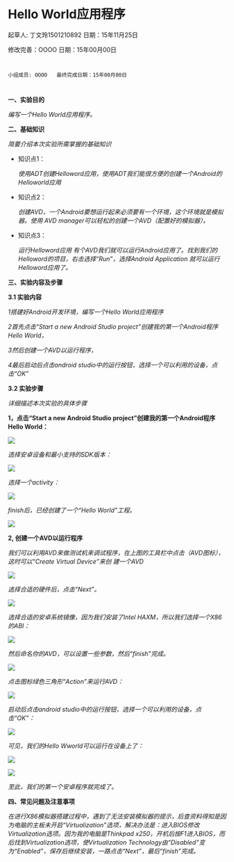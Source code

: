 # Hello World应用程序

起草人: 丁文玲1501210892   日期：15年11月25日

修改完善：OOOO   日期：15年00月00日
# 


    小组成员: OOOO   最终完成日期：15年00月00日
# 

**一、实验目的**

*编写一个Hello World应用程序。*

**二、基础知识**

*简要介绍本次实验所需掌握的基础知识*
   
* 知识点1：

    *使用ADT创建Helloword应用，使用ADT我们能很方便的创建一个Android的Helloworld应用*

* 知识点2：

    *创建AVD，一个Android要想运行起来必须要有一个环境，这个环境就是模拟器。使用 AVD manager可以轻松的创建一个AVD（配置好的模拟器）。*


* 知识点3：

   *运行Helloword应用
有个AVD我们就可以运行Android应用了。找到我们的Helloword的项目，右击选择“Run”，选择Android Application 就可以运行Helloword应用了。*


   

**三、实验内容及步骤**

**3.1 实验内容**

*1搭建好Android开发环境，编写一个Hello World应用程序*

*2首先点击“Start a new Android Studio project”创建我的第一个Android程序Hello World，*

*3然后创建一个AVD以运行程序，*

*4最后启动后点击android studio中的运行按钮，选择一个可以利用的设备，点击“OK”*

**3.2 实验步骤**

*详细描述本次实验的具体步骤*


**1，点击“Start a new Android Studio project”创建我的第一个Android程序Hello World：**



![](图片1.png)

*选择安卓设备和最小支持的SDK版本：*

![](图片2.png)

*选择一个activity：*

![](图片3.png)

*finish后，已经创建了一个“Hello World”工程。*

![](图片4.png)


**2, 创建一个AVD以运行程序**

*我们可以利用AVD来做测试机来调试程序，在上图的工具栏中点击（AVD图标），这时可以“Create Virtual Device”来创
建一个AVD*

![](图片5.png)

*选择合适的硬件后，点击“Next”。*

![](图片6.png)

*选择合适的安卓系统镜像，因为我们安装了Intel HAXM，所以我们选择一个X86的ABI：*

![](图片7.png)

*然后命名你的AVD，可以设置一些参数，然后“finish”完成。*

![](图片8.png)

*点击图标绿色三角形“Action”来运行AVD：*

![](图片9.png)

*启动后点击android studio中的运行按钮，选择一个可以利用的设备，点击“OK”：*

![](图片10.png)

*可见，我们的Hello Wworld可以运行在设备上了：*

![](图片11.png)

![](图片12.png)

*至此，我们的第一个安卓程序就完成了。*

**四、常见问题及注意事项**

*在进行X86模拟器搭建过程中，遇到了无法安装模拟器的提示，后查资料得知是因为电脑的主板未开启“Virtualization”选项，解决办法是：进入BIOS修改Virtualization选项。因为我的电脑是Thinkpad x250，开机后按F1进入BIOS，而后找到Virtualization选项，使Virtualization Technology由“Disabled”变为“Enabled”，保存后继续安装，一路点击“Next”，最后“finish”完成。*



